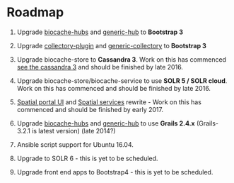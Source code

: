 # Roadmap

1. Upgrade [biocache-hubs](https://github.com/AtlasOfLivingAustralia/biocache-hubs) and [generic-hub](https://github.com/AtlasOfLivingAustralia/generic-hub) to **Bootstrap 3**

2. Upgrade [collectory-plugin](https://github.com/AtlasOfLivingAustralia/collectory-plugin) and [generic-collectory](https://github.com/AtlasOfLivingAustralia/generic-collectory) to **Bootstrap 3**

3. Upgrade biocache-store to **Cassandra 3**. Work on this has commenced [see the cassandra 3](https://github.com/atlasoflivingaustralia/biocache-store/tree/cassandra3) and should be finished by late 2016.

4. Upgrade biocache-store/biocache-service to use **SOLR 5 / SOLR cloud**. Work on this has commenced and should be finished by late 2016.

5. [Spatial portal UI](https://github.com/AtlasOfLivingAustralia/spatial-hub) and [Spatial services](https://github.com/AtlasOfLivingAustralia/spatial-service) rewrite - Work on this has commenced and should be finished by early 2017.

5. Upgrade [biocache-hubs](https://github.com/AtlasOfLivingAustralia/biocache-hubs) and [generic-hub](https://github.com/AtlasOfLivingAustralia/generic-hub) to use **Grails 2.4.x** (Grails-3.2.1 is latest version) (late 2014?)

6. Ansible script support for Ubuntu 16.04.

7. Upgrade to SOLR 6 - this is yet to be scheduled.

8. Upgrade front end apps to Bootstrap4 - this is yet to be scheduled.